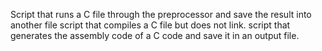 Script that runs a C file through the preprocessor and save the result into another file
script that compiles a C file but does not link.
script that generates the assembly code of a C code and save it in an output file.
